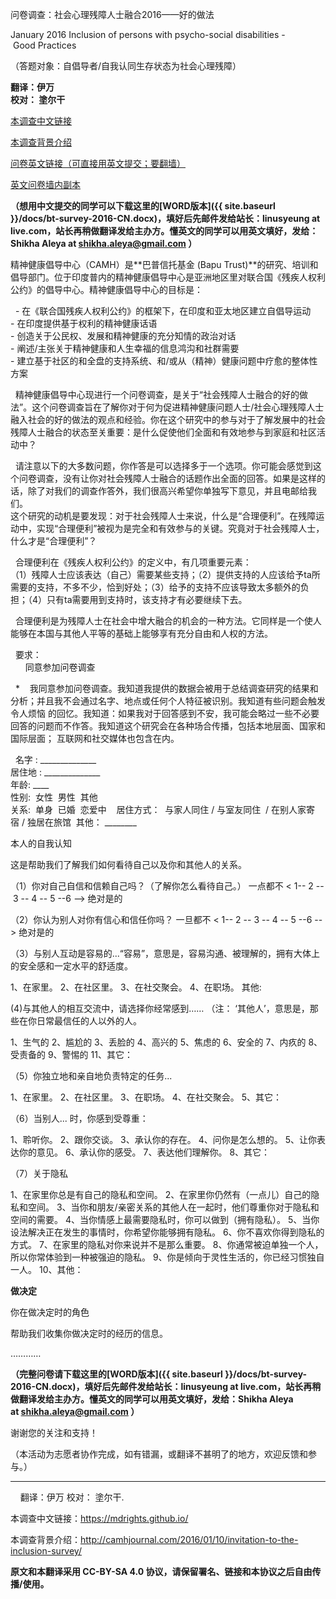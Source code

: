 ﻿
问卷调查：社会心理残障人士融合2016——好的做法

January 2016 Inclusion of persons with psycho-social disabilities - Good Practices 


（答题对象：自倡导者/自我认同生存状态为社会心理残障）


**翻译：伊万**  
**校对： 塗尔干**



[本调查中文链接](https://mdrights.github.io/)

[本调查背景介绍](http://camhjournal.com/2016/01/10/invitation-to-the-inclusion-survey/)

[问卷英文链接（可直接用英文提交；要翻墙）](https://docs.google.com/forms/d/18MtZdfLDYxduvOHloV8JEaNvB0F2nSvd1T2Fnjx6itc/viewform?usp=send_form) 
 
[英文问卷墙内副本](https://mdrights.github.io/BT-survey-2016/)


**（想用中文提交的同学可以下载这里的[WORD版本]({{ site.baseurl }}/docs/bt-survey-2016-CN.docx)，填好后先邮件发给站长：linusyeung at live.com，站长再稍做翻译发给主办方。懂英文的同学可以用英文填好，发给：Shikha Aleya at shikha.aleya@gmail.com ）**





精神健康倡导中心（CAMH）是**巴普信托基金 (Bapu Trust)**的研究、培训和倡导部门。位于印度普内的精神健康倡导中心是亚洲地区里对联合国《残疾人权利公约》的倡导中心。精神健康倡导中心的目标是： 
 
 
- 在《联合国残疾人权利公约》的框架下，在印度和亚太地区建立自倡导运动  
- 在印度提供基于权利的精神健康话语  
- 创造关于公民权、发展和精神健康的充分知情的政治对话  
- 阐述/主张关于精神健康和人生幸福的信息鸿沟和社群需要  
- 建立基于社区的和全盘的支持系统、和/或从（精神）健康问题中疗愈的整体性方案  

 
精神健康倡导中心现进行一个问卷调查，是关于“社会残障人士融合的好的做法”。这个问卷调查旨在了解你对于何为促进精神健康问题人士/社会心理残障人士融入社会的好的做法的观点和经验。你在这个研究中的参与对于了解发展中的社会残障人士融合的状态至关重要：是什么促使他们全面和有效地参与到家庭和社区活动中？  

 
请注意以下的大多数问题，你作答是可以选择多于一个选项。你可能会感觉到这个问卷调查，没有让你对社会残障人士融合的话题作出全面的回答。如果是这样的话，除了对我们的调查作答外，我们很高兴希望你单独写下意见，并且电邮给我们。  
这个研究的动机是要发现：对于社会残障人士来说，什么是“合理便利”。在残障运动中，实现“合理便利”被视为是完全和有效参与的关键。究竟对于社会残障人士，什么才是“合理便利”？  

 
合理便利在《残疾人权利公约》的定义中，有几项重要元素：  
（1）残障人士应该表达（自己）需要某些支持；（2）提供支持的人应该给予ta所需要的支持，不多不少，恰到好处；（3）给予的支持不应该导致太多额外的负担；（4）只有ta需要用到支持时，该支持才有必要继续下去。  

 
合理便利是为残障人士在社会中增大融合的机会的一种方法。它同样是一个使人能够在本国与其他人平等的基础上能够享有充分自由和人权的方法。  

 
要求：  
      同意参加问卷调查   

 
*    我同意参加问卷调查。我知道我提供的数据会被用于总结调查研究的结果和分析；并且我不会通过名字、地点或任何个人特征被识别。我知道有些问题会触发令人烦恼 的回忆。我知道：如果我对于回答感到不安，我可能会略过一些不必要回答的问题而不作答。我知道这个研究会在各种场合传播，包括本地层面、国家和国际层面； 互联网和社交媒体也包含在内。  

 
名字 : ______________  
居住地 : ______________  
年龄: ____  
性别:  女性  男性  其他  
关系:  单身  已婚  恋爱中    
居住方式：  与家人同住 / 与室友同住  / 在别人家寄宿 / 独居在旅馆  其他： ________  


本人的自我认知  

这是帮助我们了解我们如何看待自己以及你和其他人的关系。  



（1）你对自己自信和信赖自己吗？（了解你怎么看待自己。）
	一点都不 < 1-- 2 -- 3 -- 4 -- 5 --6 --> 绝对是的

（2）你认为别人对你有信心和信任你吗？
	一旦都不 < 1-- 2 -- 3 -- 4 -- 5 --6 --> 绝对是的

（3）与别人互动是容易的...“容易”，意思是，容易沟通、被理解的，拥有大体上的安全感和一定水平的舒适度。

1、在家里。
2、在社区里。
3、在社交聚会。
4、在职场。
其他:

(4)与其他人的相互交流中，请选择你经常感到…… （注： ‘其他人’，意思是，那些在你日常最信任的人以外的人。

1、生气的
2、尴尬的
3、丢脸的
4、高兴的
5、焦虑的
6、安全的
7、内疚的
8、受责备的
9、警惕的
11、其它：

（5）你独立地和亲自地负责特定的任务...

1、在家里。
2、在社区里。
3、在职场。
4、在社交聚会。
5、其它：

（6）当别人... 时，你感到受尊重：

1、聆听你。
2、跟你交谈。
3、承认你的存在。
4、问你是怎么想的。
5、让你表达你的意见。
6、承认你的感受。
7、表达他们理解你。
8、其它：

（7）关于隐私

1、在家里你总是有自己的隐私和空间。
2、在家里你仍然有（一点儿）自己的隐私和空间。
3、当你和朋友/亲密关系的其他人在一起时，他们尊重你对于隐私和空间的需要。
4、当你情感上最需要隐私时，你可以做到（拥有隐私）。
5、当你设法解决正在发生的事情时，你希望你能够拥有隐私。
6、你不喜欢你得到隐私的方式。
7、在家里的隐私对你来说并不是那么重要。
8、你通常被迫单独一个人，所以你常体验到一种被强迫的隐私。
9、你是倾向于灵性生活的，你已经习惯独自一人。
10、其他：

**做决定**   

你在做决定时的角色   

帮助我们收集你做决定时的经历的信息。  

…………  


**（完整问卷请下载这里的[WORD版本]({{ site.baseurl }}/docs/bt-survey-2016-CN.docx)，填好后先邮件发给站长：linusyeung at live.com，站长再稍做翻译发给主办方。懂英文的同学可以用英文填好，发给：Shikha Aleya at shikha.aleya@gmail.com ）**

谢谢您的关注和支持！  

（本活动为志愿者协作完成，如有错漏，或翻译不甚明了的地方，欢迎反馈和参与。）  

<hr> 
 
翻译：伊万
校对： 塗尔干.

本调查中文链接：https://mdrights.github.io/

本调查背景介绍：http://camhjournal.com/2016/01/10/invitation-to-the-inclusion-survey/

**原文和本翻译采用 CC-BY-SA 4.0 协议，请保留署名、链接和本协议之后自由传播/使用。**

